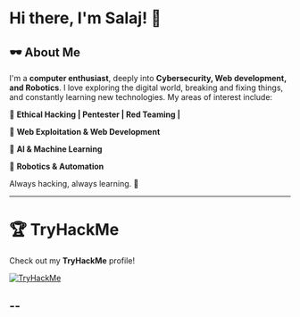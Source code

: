 # Hi there, I'm Salaj! 👋

## 🕶️ About Me
I'm a **computer enthusiast**, deeply into **Cybersecurity, Web development, and Robotics**. I love exploring the digital world, breaking and fixing things, and constantly learning new technologies. My areas of interest include:

🔹 **Ethical Hacking | Pentester | Red Teaming |**

🔹 **Web Exploitation & Web Development**

🔹 **AI & Machine Learning**

🔹 **Robotics & Automation**

Always hacking, always learning. 🚀

---

# 🏆 TryHackMe
Check out my **TryHackMe** profile!

[![TryHackMe](https://tryhackme-badges.s3.amazonaws.com/SalajS.png?update=17s.com/SalajS.png)](https://tryhackme.com/p/SalajS)

--
---

